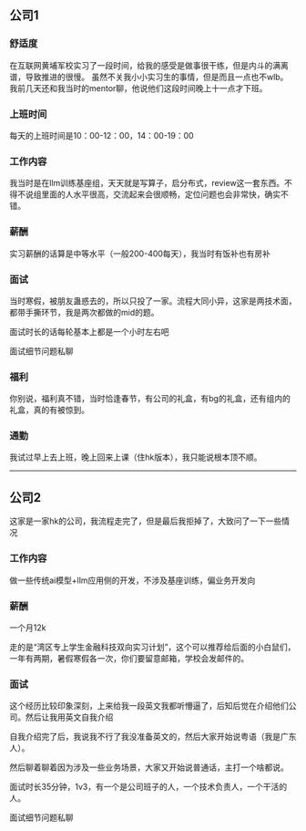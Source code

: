 ## 公司1
### 舒适度
在互联网黄埔军校实习了一段时间，给我的感受是做事很干练，但是内斗的满离谱，导致推进的很慢。
虽然不关我小小实习生的事情，但是而且一点也不wlb。
我前几天还和我当时的mentor聊，他说他们这段时间晚上十一点才下班。

### 上班时间
每天的上班时间是10：00-12：00，14：00-19：00

### 工作内容
我当时是在llm训练基座组，天天就是写算子，启分布式，review这一套东西。不得不说组里面的人水平很高，交流起来会很顺畅，定位问题也会非常快，确实不错。

### 薪酬
实习薪酬的话算是中等水平（一般200-400每天），我当时有饭补也有房补

### 面试
当时寒假，被朋友蛊惑去的，所以只投了一家。流程大同小异，这家是两技术面，都带手撕环节，我是两次都做的mid的题。

面试时长的话每轮基本上都是一个小时左右吧

面试细节问题私聊

### 福利
你别说，福利真不错，当时恰逢春节，有公司的礼盒，有bg的礼盒，还有组内的礼盒，真的有被惊到。

### 通勤
我试过早上去上班，晚上回来上课（住hk版本），我只能说根本顶不顺。

---

## 公司2
这家是一家hk的公司，我流程走完了，但是最后我拒掉了，大致问了一下一些情况

### 工作内容
做一些传统ai模型+llm应用侧的开发，不涉及基座训练，偏业务开发向

### 薪酬
一个月12k

走的是“湾区专上学生金融科技双向实习计划”，这个可以推荐给后面的小白鼠们，一年有两期，暑假寒假各一次，你们要留意邮箱，学校会发邮件的。

### 面试
这个经历比较印象深刻，上来给我一段英文我都听懵逼了，后知后觉在介绍他们公司。然后让我用英文自我介绍

自我介绍完了后，我说我不行了我没准备英文的，然后大家开始说粤语（我是广东人）。

然后聊着聊着因为涉及一些业务场景，大家又开始说普通话，主打一个啥都说。

面试时长35分钟，1v3，有一个是公司班子的人，一个技术负责人，一个干活的人。

面试细节问题私聊